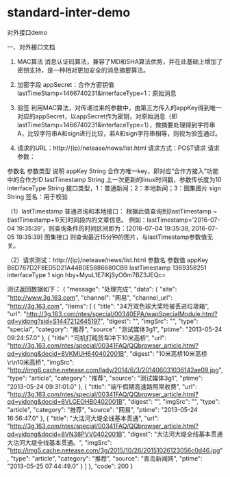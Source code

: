 # standard-inter-demo
对外接口demo

一、对外接口文档

1. MAC算法
消息认证码算法，兼容了MD和SHA算法优势，并在此基础上增加了密钥支持，是一种相对更加安全的消息摘要算法。

2. 加密字段
appSecret：合作方密钥值
lastTimeStamp=1466740231&interfaceType=1：原始消息

3. 验签
利用MAC算法，对传递过来的参数中，由第三方传入的appKey得到唯一对应的appSecret，以appSecret作为密钥，对原始消息（即lastTimeStamp=1466740231&interfaceType=1），做摘要处理得到字符串A，比较字符串A和sign进行比较，若A和sign字符串相等，则视为验签通过。

4. 请求的URL：http://{ip}/netease/news/list.html
请求方式：POST请求
请求参数：

 参数名	参数类型	说明
 appKey	 String	 合作方唯一key，即对应“合作方接入”功能中的合作方ID
 lastTimestamp	 String	 上一次更新的linux时间戳，参数传长度为10
 interfaceType	 String	 接口类型，1：普通新闻；2：本地新闻；3：图集图片
 sign	 String	 签名：用于校验

（1）lastTimestamp
普通咨询和本地接口：
根据此值查询到[lastTimestamp ~ (lastTimestamp+1)天]时间段内的文章信息。
例如：lastTimestamp='2016-07-04 19:35:39'，则查询条件的时间区间即为：[2016-07-04 19:35:39, 2016-07-05 19:35:39]
图集接口
则查询最近15分钟的图片，与lastTimestamp参数值无关。

（2）请求测试：http://{ip}/netease/news/list.html
参数名	参数值
 appKey	 B6D767D2F8ED5D21A44B0E5886680CB9
 lastTimestamp	 1369358251
 interfaceType	 1
 sign	 hby+MyuL1E7lKjSyO0m7BZ3JEQc=

测试返回数据如下：
{
  "message": "处理完成",
  "data": {
    "site": "http://www.3g.163.com",
    "channel": "网易",
    "channel_url": "http://3g.163.com",
    "items": [
      {
        "title": "34万双色球大奖险被丢进垃圾箱",
        "url": "http://3g.163.com/ntes/special/00340EPA/wapSpecialModule.html?qd=yidong?sid=S1447212645197",
        "digest": "",
        "imgSrc": "",
        "type": "special",
        "category": "推荐",
        "source": "测试媒体3g1",
        "ptime": "2013-05-24 09:24:57.0"
      },
      {
        "title": "司机打盹货车冲下10米高桥",
        "url": "http://3g.163.com/ntes/special/00341FAQ/QQbrowser_article.html?qd=yidong&docid=8VKMUH640402001B",
        "digest": "10米高桥10米高桥\r\n10米高桥",
        "imgSrc": "http://img6.cache.netease.com/lady/2014/6/3/201406031036142ae09.jpg",
        "type": "article",
        "category": "推荐",
        "source": "测试媒体3g1",
        "ptime": "2013-05-24 09:31:01.0"
      },
      {
        "title": "端午假期高速路照常收费",
        "url": "http://3g.163.com/ntes/special/00341FAQ/QQbrowser_article.html?qd=yidong&docid=8VLGEOHB0402001B",
        "digest": "",
        "imgSrc": "",
        "type": "article",
        "category": "推荐",
        "source": "网易",
        "ptime": "2013-05-24 16:56:47.0"
      },
      {
        "title": "大沽河大堤全线基本贯通",
        "url": "http://3g.163.com/ntes/special/00341FAQ/QQbrowser_article.html?qd=yidong&docid=8VN38PVV0402001B",
        "digest": "大沽河大堤全线基本贯通大沽河大堤全线基本贯通。",
        "imgSrc": "http://img5.cache.netease.com/3g/2015/10/26/20151026123056c0d46.jpg",
        "type": "article",
        "category": "推荐",
        "source": "青岛新闻网",
        "ptime": "2013-05-25 07:44:49.0"
      }
    ]
  },
  "code": 200
}



